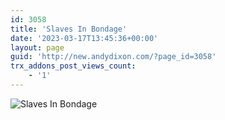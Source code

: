 ```yaml
---
id: 3058
title: 'Slaves In Bondage'
date: '2023-03-17T13:45:36+00:00'
layout: page
guid: 'http://new.andydixon.com/?page_id=3058'
trx_addons_post_views_count:
    - '1'
---
```


![Slaves In Bondage](https://i0.wp.com/assets.g8x2.ldn.idrivee2-23.com/posters/Slaves%20In%20Bondage%2001.jpg?w=1200&ssl=1 "Slaves In Bondage")